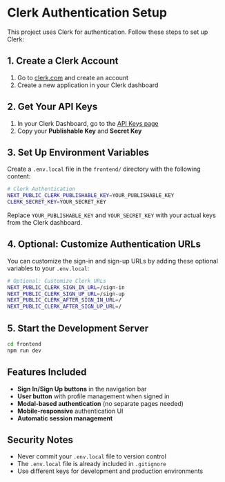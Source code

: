 # Clerk Authentication Setup

This project uses Clerk for authentication. Follow these steps to set up Clerk:

## 1. Create a Clerk Account

1. Go to [clerk.com](https://clerk.com) and create an account
2. Create a new application in your Clerk dashboard

## 2. Get Your API Keys

1. In your Clerk Dashboard, go to the [API Keys page](https://dashboard.clerk.com/last-active?path=api-keys)
2. Copy your **Publishable Key** and **Secret Key**

## 3. Set Up Environment Variables

Create a `.env.local` file in the `frontend/` directory with the following content:

```bash
# Clerk Authentication
NEXT_PUBLIC_CLERK_PUBLISHABLE_KEY=YOUR_PUBLISHABLE_KEY
CLERK_SECRET_KEY=YOUR_SECRET_KEY
```

Replace `YOUR_PUBLISHABLE_KEY` and `YOUR_SECRET_KEY` with your actual keys from the Clerk dashboard.

## 4. Optional: Customize Authentication URLs

You can customize the sign-in and sign-up URLs by adding these optional variables to your `.env.local`:

```bash
# Optional: Customize Clerk URLs
NEXT_PUBLIC_CLERK_SIGN_IN_URL=/sign-in
NEXT_PUBLIC_CLERK_SIGN_UP_URL=/sign-up
NEXT_PUBLIC_CLERK_AFTER_SIGN_IN_URL=/
NEXT_PUBLIC_CLERK_AFTER_SIGN_UP_URL=/
```

## 5. Start the Development Server

```bash
cd frontend
npm run dev
```

## Features Included

- **Sign In/Sign Up buttons** in the navigation bar
- **User button** with profile management when signed in
- **Modal-based authentication** (no separate pages needed)
- **Mobile-responsive** authentication UI
- **Automatic session management**

## Security Notes

- Never commit your `.env.local` file to version control
- The `.env.local` file is already included in `.gitignore`
- Use different keys for development and production environments
